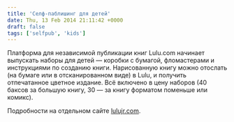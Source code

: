 ```yaml
---
title: 'Селф-паблишинг для детей'
date: Thu, 13 Feb 2014 21:11:42 +0000
draft: false
tags: ['selfpub', 'kids']
---
```


Платформа для независимой публикации книг Lulu.com начинает выпускать наборы для детей — коробки с бумагой, фломастерами и инструкциями по созданию книги. Нарисованную книгу можно отослать (на бумаге или в отсканированном виде) в Lulu, и получить отпечатанное цветное издание. Всё включено в цену наборов (40 баксов за большую книгу, 30 — за книгу форматом поменьше или комикс).

Подробности на отдельном сайте [lulujr.com](http://www.lulujr.com/).